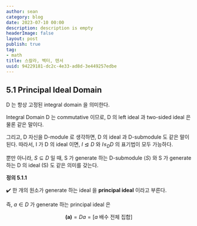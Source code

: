 ```yaml
---
author: sean
category: blog
date: 2023-07-10 00:00
description: description is empty
headerImage: false
layout: post
publish: true
tag:
- math
title: 스칼라, 벡터, 텐서
uuid: 94229181-dc2c-4e33-ad8d-3e449257edbe
---
```


## 5.1 Principal Ideal Domain

D 는 항상 고정된 integral domain 을 의미한다.

Integral Domain D 는 commutative 이므로, D 의 left ideal 과 two-sided ideal 은 물론 같은 말이다.

그리고, D 자신을 D-module 로 생각하면, D 의 ideal 과 D-submodule 도 같은 말이 된다. 따라서, I 가 D 의 ideal 이면, $I\trianglelefteq D$ 와 $I \le_D D$ 의 표기법이 모두 가능하다.

뿐만 아니라, $S \subseteq D$ 일 때, S 가 generate 하는 D-submodule $\langle S \rangle$ 와 S 가 generate 하는 D 의 ideal (S) 도 같은 의미를 갖는다.

**정의 5.1.1**

✔️ 한 개의 원소가 generate 하는 ideal 을 **principal ideal** 이라고 부른다.

즉, $a \in D$ 가 generate 하는 principal ideal 은

$$
\textbf{(a)}=Da =[a \text{ 배수 전체 집합}]
$$

